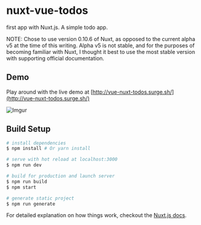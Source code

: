 # nuxt-vue-todos

first app with Nuxt.js. A simple todo app. 

NOTE: Chose to use version 0.10.6 of Nuxt, as opposed to the current alpha v5 at the time of this writing. Alpha v5 is not stable, and for the purposes of becoming familiar with Nuxt, I thought it best to use the most stable version with supporting official documentation. 

## Demo
Play around with the live demo at [http://vue-nuxt-todos.surge.sh/](http://vue-nuxt-todos.surge.sh/)


![Imgur](http://i.imgur.com/vBxpz1l.gif)


## Build Setup

``` bash
# install dependencies
$ npm install # Or yarn install

# serve with hot reload at localhost:3000
$ npm run dev

# build for production and launch server
$ npm run build
$ npm start

# generate static project
$ npm run generate
```

For detailed explanation on how things work, checkout the [Nuxt.js docs](https://github.com/nuxt/nuxt.js).
